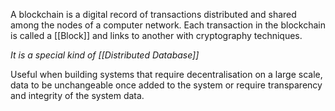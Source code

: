 A blockchain is a digital record of transactions distributed and shared among the nodes of a computer network. Each transaction in the blockchain is called a [[Block]] and links to another with cryptography techniques.

*It is a special kind of [[Distributed Database]]*

Useful when building systems that require decentralisation on a large scale, data to be unchangeable once added to the system or require transparency and integrity of the system data.
